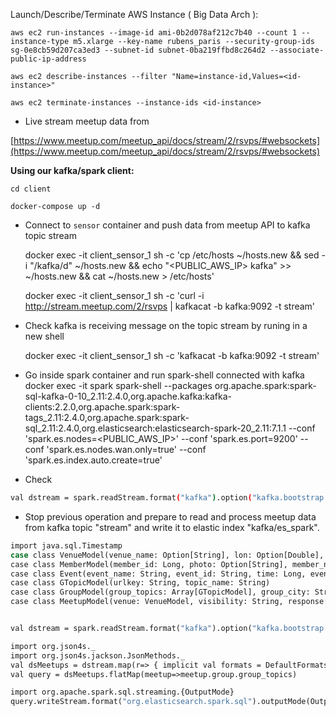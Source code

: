 Launch/Describe/Terminate AWS Instance ( Big Data Arch ):

    aws ec2 run-instances --image-id ami-0b2d078af212c7b40 --count 1 --instance-type m5.xlarge --key-name rubens_paris --security-group-ids sg-0e8cb59d207ca3ed3 --subnet-id subnet-0ba219ffbd8c264d2 --associate-public-ip-address

    aws ec2 describe-instances --filter "Name=instance-id,Values=<id-instance>"

    aws ec2 terminate-instances --instance-ids <id-instance>

- Live stream meetup data from

[https://www.meetup.com/meetup_api/docs/stream/2/rsvps/#websockets](https://www.meetup.com/meetup_api/docs/stream/2/rsvps/#websockets)


**Using our kafka/spark client:**

    cd client

    docker-compose up -d

- Connect to ```sensor``` container and  push data from meetup API to kafka topic stream

    docker exec -it client_sensor_1 sh -c 'cp /etc/hosts ~/hosts.new && sed -i "/kafka/d" ~/hosts.new && echo "<PUBLIC_AWS_IP>  kafka" >> ~/hosts.new && cat ~/hosts.new > /etc/hosts'
    
    docker exec -it client_sensor_1 sh -c 'curl -i http://stream.meetup.com/2/rsvps | kafkacat -b kafka:9092 -t stream'

- Check kafka is receiving message on the topic stream by runing in a new shell

    docker exec -it client_sensor_1 sh -c 'kafkacat -b kafka:9092 -t stream'

- Go inside spark container and run spark-shell connected with kafka
    docker exec -it spark  spark-shell --packages org.apache.spark:spark-sql-kafka-0-10_2.11:2.4.0,org.apache.kafka:kafka-clients:2.2.0,org.apache.spark:spark-tags_2.11:2.4.0,org.apache.spark:spark-sql_2.11:2.4.0,org.elasticsearch:elasticsearch-spark-20_2.11:7.1.1 --conf 'spark.es.nodes=<PUBLIC_AWS_IP>' --conf 'spark.es.port=9200' --conf 'spark.es.nodes.wan.only=true' --conf 'spark.es.index.auto.create=true'


- Check

```bash
val dstream = spark.readStream.format("kafka").option("kafka.bootstrap.servers", "<PUBLIC_AWS_IP>:9092").option("failOnDataLoss","false").option("subscribe", "stream").load().selectExpr("CAST(value AS STRING)").writeStream.format("console").start()
```


- Stop previous operation and prepare to read and process meetup data from kafka topic "stream" and write it to elastic index "kafka/es_spark".

```bash
import java.sql.Timestamp
case class VenueModel(venue_name: Option[String], lon: Option[Double], lat: Option[Double], venue_id: Option[String])
case class MemberModel(member_id: Long, photo: Option[String], member_name: Option[String])
case class Event(event_name: String, event_id: String, time: Long, event_url: Option[String])
case class GTopicModel(urlkey: String, topic_name: String)
case class GroupModel(group_topics: Array[GTopicModel], group_city: String, group_country: String, group_id: Long, group_name: String, group_lon: Double, group_urlname: String, group_state: Option[String], group_lat: Double)
case class MeetupModel(venue: VenueModel, visibility: String, response: String, guests: Long, member: MemberModel, rsvp_id: Long,  mtime: Long, group: GroupModel)


val dstream = spark.readStream.format("kafka").option("kafka.bootstrap.servers", "<PUBLIC_AWS_IP>:9092").option("subscribe", "stream").load().selectExpr("CAST(value AS STRING)").as[String]

import org.json4s._
import org.json4s.jackson.JsonMethods._
val dsMeetups = dstream.map(r=> { implicit val formats = DefaultFormats; parse(r).extract[MeetupModel] } )
val query = dsMeetups.flatMap(meetup=>meetup.group.group_topics)

import org.apache.spark.sql.streaming.{OutputMode}
query.writeStream.format("org.elasticsearch.spark.sql").outputMode(OutputMode.Append()).option("checkpointLocation", "/tmp").option("es.resource", "kafka/es_spark").option("es.nodes", "<PUBLIC_AWS_IP>:9200").option("es.spark.sql.streaming.sink.log.enabled", "false").start()
```


